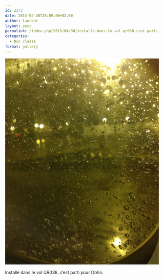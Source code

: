```yaml
---
id: 2173
date: 2015-04-30T20:09:00+02:00
author: laurent
layout: post
permalink: /index.php/2015/04/30/installe-dans-le-vol-qr038-cest-parti-pour-doha/
categories:
  - Non classé
format: gallery
---
```

<img src="/images/2015/04/tumblr_nnmyn01tax1uuvt0bo1_1280.jpg" />

Installé dans le vol QR038, c&rsquo;est parti pour Doha.